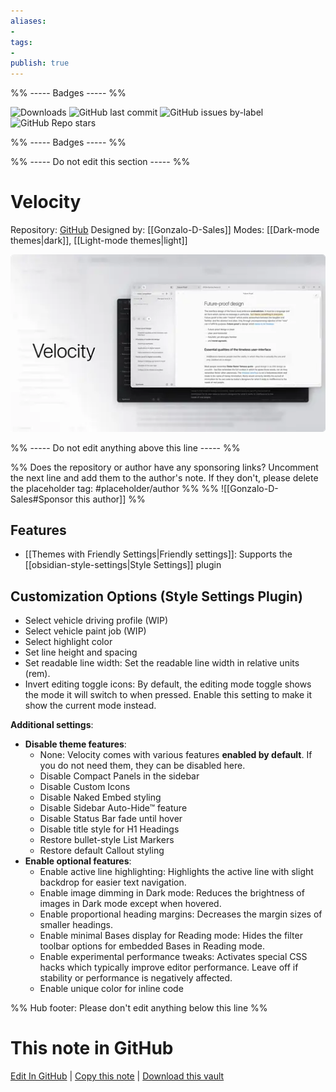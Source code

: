 ```yaml
---
aliases:
- 
tags: 
- 
publish: true
---
```


%% ----- Badges ----- %%

![Downloads](https://img.shields.io/badge/downloads-10078-573E7A?style=for-the-badge&logo=)
![GitHub last commit](https://img.shields.io/github/last-commit/Gonzalo-D-Sales/obsidian-velocity?color=573E7A&label=last%20update&logo=github&style=for-the-badge)
![GitHub issues by-label](https://img.shields.io/github/issues/Gonzalo-D-Sales/obsidian-velocity/help%20wanted?color=573E7A&logo=github&style=for-the-badge) 
![GitHub Repo stars](https://img.shields.io/github/stars/Gonzalo-D-Sales/obsidian-velocity?color=573E7A&logo=github&style=for-the-badge)

%% ----- Badges ----- %%

%% ----- Do not edit this section ----- %%

# Velocity

Repository: [GitHub](https://github.com/Gonzalo-D-Sales/obsidian-velocity)
Designed by: [[Gonzalo-D-Sales]]
Modes: [[Dark-mode themes|dark]], [[Light-mode themes|light]]



![screenshot](https://github.com/Gonzalo-D-Sales/obsidian-velocity/raw/HEAD/assets/thumbnail.png)

%% ----- Do not edit anything above this line ----- %% 

%% Does the repository or author have any sponsoring links? Uncomment the next line and add them to the author's note. If they don't, please delete the placeholder tag: #placeholder/author %%
%% ![[Gonzalo-D-Sales#Sponsor this author]] %%


## Features

- [[Themes with Friendly Settings|Friendly settings]]: Supports the [[obsidian-style-settings|Style Settings]] plugin

## Customization Options (Style Settings Plugin) 
- Select vehicle driving profile (WIP)
- Select vehicle paint job (WIP)
- Select highlight color
- Set line height and spacing
- Set readable line width: Set the readable line width in relative units (rem).
- Invert editing toggle icons: By default, the editing mode toggle shows the mode it will switch to when pressed. Enable this setting to make it show the current mode instead.

**Additional settings**: 
- **Disable theme features**: 
    - None: Velocity comes with various features **enabled by default**. If you do not need them, they can be disabled here.
    - Disable Compact Panels in the sidebar
    - Disable Custom Icons
    - Disable Naked Embed styling
    - Disable Sidebar Auto-Hide™ feature
    - Disable Status Bar fade until hover
    - Disable title style for H1 Headings
    - Restore bullet-style List Markers
    - Restore default Callout styling
- **Enable optional features**: 
    - Enable active line highlighting: Highlights the active line with slight backdrop for easier text navigation.
    - Enable image dimming in Dark mode: Reduces the brightness of images in Dark mode except when hovered.
    - Enable proportional heading margins: Decreases the margin sizes of smaller headings.
    - Enable minimal Bases display for Reading mode: Hides the filter toolbar options for embedded Bases in Reading mode.
    - Enable experimental performance tweaks: Activates special CSS hacks which typically improve editor performance. Leave off if stability or performance is negatively affected.
    - Enable unique color for inline code


%% Hub footer: Please don't edit anything below this line %%

# This note in GitHub

<span class="git-footer">[Edit In GitHub](https://github.dev/obsidian-community/obsidian-hub/blob/main/02%20-%20Community%20Expansions/02.05%20All%20Community%20Expansions/Themes/Velocity.md "git-hub-edit-note") | [Copy this note](https://raw.githubusercontent.com/obsidian-community/obsidian-hub/main/02%20-%20Community%20Expansions/02.05%20All%20Community%20Expansions/Themes/Velocity.md "git-hub-copy-note") | [Download this vault](https://github.com/obsidian-community/obsidian-hub/archive/refs/heads/main.zip "git-hub-download-vault") </span>
